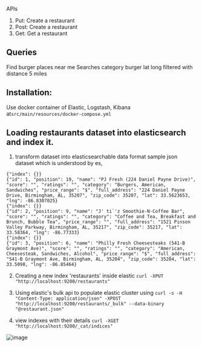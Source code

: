 APIs
1) Put: Create a restaurant
2) Post: Create a restaurant
3) Get: Get a restaurant


## Queries
Find burger places near me
Searches category burger lat long filtered with distance 5 miles



## Installation:
Use docker container of Elastic, Logstash, Kibana at```src/main/resources/docker-compose.yml```

## Loading restaurants dataset into elasticsearch and index it.
1) transform dataset into elasticsearchable data format
   sample json dataset which is understood by es,
```
{"index": {}}
{"id": 1, "position": 19, "name": "PJ Fresh (224 Daniel Payne Drive)", "score": "", "ratings": "", "category": "Burgers, American, Sandwiches", "price_range": "$", "full_address": "224 Daniel Payne Drive, Birmingham, AL, 35207", "zip_code": 35207, "lat": 33.5623653, "lng": -86.8307025}
{"index": {}}
{"id": 2, "position": 9, "name": "J' ti`'z Smoothie-N-Coffee Bar", "score": "", "ratings": "", "category": "Coffee and Tea, Breakfast and Brunch, Bubble Tea", "price_range": "", "full_address": "1521 Pinson Valley Parkway, Birmingham, AL, 35217", "zip_code": 35217, "lat": 33.58364, "lng": -86.77333}
{"index": {}}
{"id": 3, "position": 6, "name": "Philly Fresh Cheesesteaks (541-B Graymont Ave)", "score": "", "ratings": "", "category": "American, Cheesesteak, Sandwiches, Alcohol", "price_range": "$", "full_address": "541-B Graymont Ave, Birmingham, AL, 35204", "zip_code": 35204, "lat": 33.5098, "lng": -86.85464}
```
2) Creating a new index 'restaurants' inside elastic ``` curl -XPUT "http://localhost:9200/restaurants" ```

3) Using elastic's bulk api to populate elastic cluster using ``` curl -s -H "Content-Type: application/json" -XPOST "http://localhost:9200/restaurants/_bulk" --data-binary "@restaurant.json" ```

4) view indexes with their details ``` curl -XGET "http://localhost:9200/_cat/indices" ```
 
![image](https://github.com/prajyotkcsu/find-near-me/assets/154280801/8202976e-fa6f-4829-a80f-fe71236e15e3)
